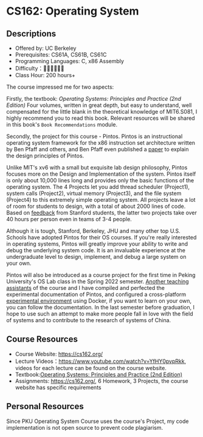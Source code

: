 # CS162: Operating System

## Descriptions

- Offered by: UC Berkeley
- Prerequisites: CS61A, CS61B, CS61C
- Programming Languages: C, x86 Assembly
- Difficulty：🌟🌟🌟🌟🌟🌟
- Class Hour: 200 hours+

The course impressed me for two aspects:

Firstly, the textbook: *Operating Systems: Principles and Practice (2nd Edition)* Four volumes, written in great depth, but easy to understand, well compensated for the little blank in the theoretical knowledge of MIT6.S081, I highly recommend you to read this book. Relevant resources will be shared in this book's `Book Recommendations` module.

Secondly, the project for this course - Pintos. Pintos is an instructional operating system framework for the x86 instruction set architecture written by Ben Pfaff and others, and Ben Pfaff even published a [paper](https://benpfaff.org/papers/pintos.pdf) to explain the design principles of Pintos.

Unlike MIT's xv6 with a small but exquisite lab design philosophy, Pintos focuses more on the Design and Implementation of the system. Pintos itself is only about 10,000 lines long and provides only the basic functions of the operating system. The 4 Projects let you add thread scheduler (Project1), system calls (Project2), virtual memory (Project3), and the file system (Project4) to this extremely simple operating system. All projects leave a lot of room for students to design, with a total of about 2000 lines of code. Based on [feedback](https://www.quora.com/What-is-it-like-to-take-CS-140-Operating-Systems-at-Stanford) from Stanford students, the latter two projects take over 40 hours per person even in teams of 3-4 people.

Although it is tough, Stanford, Berkeley, JHU and many other top U.S. Schools have adopted Pintos for their OS courses. If you're really interested in operating systems, Pintos will greatly improve your ability to write and debug the underlying system code. It is an invaluable experience at the undergraduate level to design, implement, and debug a large system on your own.

Pintos will also be introduced as a course project for the first time in Peking University's OS Lab class in the Spring 2022 semester. [Another teaching assistants]((https://www.quora.com/What-is-it-like-to-take-CS-140-Operating-Systems-at-Stanford)) of the course and I have compiled and perfected the experimental documentation of Pintos, and configured a cross-platform [experimental environment](https://alfredthiel.gitbook.io/pintosbook/) using Docker, if you want to learn on your own, you can follow the documentation. In the last semester before graduation, I hope to use such an attempt to make more people fall in love with the field of systems and to contribute to the research of systems of China.

## Course Resources

- Course Website: <https://cs162.org/>
- Lecture Videos：<https://www.youtube.com/watch?v=YfHY0pvpRkk>, videos for each lecture can be found on the course website.
- Textbook:[Operating Systems: Principles and Practice (2nd Edition)](http://ospp.cs.washington.edu/)
- Assignments: <https://cs162.org/>, 6 Homework, 3 Projects, the course website has specific requirements

## Personal Resources

Since PKU Operating System Course uses the course's Project, my code implementation is not open source to prevent code plagiarism.
